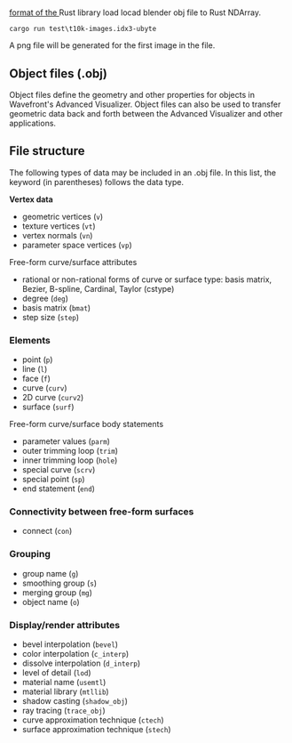 # 

[format of the ](http://paulbourke.net/dataformats/obj/)
Rust library load locad blender obj file to Rust NDArray.

```
cargo run test\t10k-images.idx3-ubyte
```
A png file will be generated for the first image in the file.

## Object files (.obj)

Object files define the geometry and other properties for objects in
Wavefront's Advanced Visualizer. Object files can also be used to
transfer geometric data back and forth between the Advanced Visualizer
and other applications.

## File structure

The following types of data may be included in an .obj file. In this
list, the keyword (in parentheses) follows the data type.

__Vertex data__

- geometric vertices (`v`)
- texture vertices (`vt`)
- vertex normals (`vn`)
- parameter space vertices (`vp`)

Free-form curve/surface attributes
- rational or non-rational forms of curve or surface type: basis matrix, Bezier, B-spline, Cardinal, Taylor (cstype)
- degree (`deg`)
- basis matrix (`bmat`)
- step size (`step`)

### Elements

- point (`p`)
- line (`l`)
- face (`f`)
- curve (`curv`)
- 2D curve (`curv2`)
- surface (`surf`)

Free-form curve/surface body statements

- parameter values (`parm`)
- outer trimming loop (`trim`)
- inner trimming loop (`hole`)
- special curve (`scrv`)
- special point (`sp`)
- end statement (`end`)

### Connectivity between free-form surfaces

- connect (`con`)

### Grouping

- group name (`g`)
- smoothing group (`s`)
- merging group (`mg`)
- object name (`o`)

### Display/render attributes

- bevel interpolation (`bevel`)
- color interpolation (`c_interp`)
- dissolve interpolation (`d_interp`)
- level of detail (`lod`)
- material name (`usemtl`)
- material library (`mtllib`)
- shadow casting (`shadow_obj`)
- ray tracing (`trace_obj`)
- curve approximation technique (`ctech`)
- surface approximation technique (`stech`)
